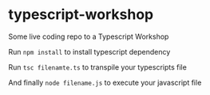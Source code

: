 # typescript-workshop

Some live coding repo to a Typescript Workshop

Run `npm install` to install typescript dependency

Run `tsc filenamte.ts` to transpile your typescripts file

And finally `node filename.js` to execute your javascript file
